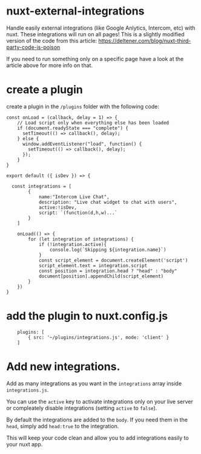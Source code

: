 # nuxt-external-integrations
Handle easily external integrations (like Google Anlytics, Intercom, etc) with nuxt.
These integrations will run on all pages!
This is a slightly modified version of the code from this article: https://deltener.com/blog/nuxt-third-party-code-is-poison

If you need to run something only on a specific page have a look at the article above for more info on that.

# create a plugin

create a plugin in the `/plugins` folder with the following code:

```
const onLoad = (callback, delay = 1) => { 
	// Load script only when everything else has been loaded
	if (document.readyState === "complete") {
	  setTimeout(() => callback(), delay);
	} else {
	  window.addEventListener("load", function() {
		setTimeout(() => callback(), delay);
	  });
	}
}

export default ({ isDev }) => {
	
  const integrations = [
		{
			name:"Intercom Live Chat",
			description: "Live chat widget to chat with users",
			active:!isDev,
			script: `(function(d,h,w)...`
		}
	]

	onLoad(() => {
		for (let integration of integrations) {
			if (!integration.active){
				console.log(`Skipping ${integration.name}`)
			}
			const script_element = document.createElement('script')
			script_element.text = integration.script
			const position = integration.head ? "head" : "body"
			document[position].appendChild(script_element)
		}
	})
}
```


# add the plugin to nuxt.config.js

```
	plugins: [
		{ src: '~/plugins/integrations.js', mode: 'client' }
	]
 ```
 
 # Add new integrations.
 Add as many integrations as you want in the `integrations` array inside `integrations.js`.
 
 You can use the `active` key to activate integrations only on your live server or compleately disable integrations (setting `active` to `false`).
 
 By default the integrations are added to the `body`. If you need them in the `head`, simply add `head:true` to the integration.
 
 This will keep your code clean and allow you to add integrations easily to your nuxt app.
